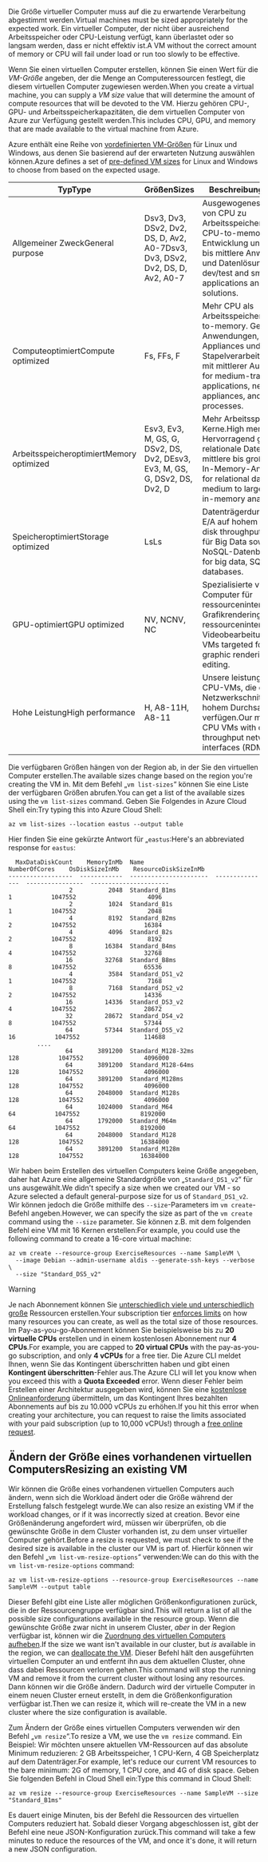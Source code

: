 <span data-ttu-id="5f079-101">Die Größe virtueller Computer muss auf die zu erwartende Verarbeitung abgestimmt werden.</span><span class="sxs-lookup"><span data-stu-id="5f079-101">Virtual machines must be sized appropriately for the expected work.</span></span> <span data-ttu-id="5f079-102">Ein virtueller Computer, der nicht über ausreichend Arbeitsspeicher oder CPU-Leistung verfügt, kann überlastet oder so langsam werden, dass er nicht effektiv ist.</span><span class="sxs-lookup"><span data-stu-id="5f079-102">A VM without the correct amount of memory or CPU will fail under load or run too slowly to be effective.</span></span> 

<span data-ttu-id="5f079-103">Wenn Sie einen virtuellen Computer erstellen, können Sie einen Wert für die _VM-Größe_ angeben, der die Menge an Computeressourcen festlegt, die diesem virtuellen Computer zugewiesen werden.</span><span class="sxs-lookup"><span data-stu-id="5f079-103">When you create a virtual machine, you can supply a _VM size_ value that will determine the amount of compute resources that will be devoted to the VM.</span></span> <span data-ttu-id="5f079-104">Hierzu gehören CPU-, GPU- und Arbeitsspeicherkapazitäten, die dem virtuellen Computer von Azure zur Verfügung gestellt werden.</span><span class="sxs-lookup"><span data-stu-id="5f079-104">This includes CPU, GPU, and memory that are made available to the virtual machine from Azure.</span></span>

<span data-ttu-id="5f079-105">Azure enthält eine Reihe von [vordefinierten VM-Größen](https://docs.microsoft.com/azure/virtual-machines/linux/sizes) für Linux und Windows, aus denen Sie basierend auf der erwarteten Nutzung auswählen können.</span><span class="sxs-lookup"><span data-stu-id="5f079-105">Azure defines a set of [pre-defined VM sizes](https://docs.microsoft.com/azure/virtual-machines/linux/sizes) for Linux and Windows to choose from based on the expected usage.</span></span> 

| <span data-ttu-id="5f079-106">Typ</span><span class="sxs-lookup"><span data-stu-id="5f079-106">Type</span></span> | <span data-ttu-id="5f079-107">Größen</span><span class="sxs-lookup"><span data-stu-id="5f079-107">Sizes</span></span> | <span data-ttu-id="5f079-108">Beschreibung</span><span class="sxs-lookup"><span data-stu-id="5f079-108">Description</span></span> |
|------|-------|-------------|
| <span data-ttu-id="5f079-109">Allgemeiner Zweck</span><span class="sxs-lookup"><span data-stu-id="5f079-109">General purpose</span></span>   | <span data-ttu-id="5f079-110">Dsv3, Dv3, DSv2, Dv2, DS, D, Av2, A0-7</span><span class="sxs-lookup"><span data-stu-id="5f079-110">Dsv3, Dv3, DSv2, Dv2, DS, D, Av2, A0-7</span></span> | <span data-ttu-id="5f079-111">Ausgewogenes Verhältnis von CPU zu Arbeitsspeicher.</span><span class="sxs-lookup"><span data-stu-id="5f079-111">Balanced CPU-to-memory.</span></span> <span data-ttu-id="5f079-112">Ideal für Entwicklung und Tests, kleine bis mittlere Anwendungen und Datenlösungen.</span><span class="sxs-lookup"><span data-stu-id="5f079-112">Ideal for dev/test and small to medium applications and data solutions.</span></span> |
| <span data-ttu-id="5f079-113">Computeoptimiert</span><span class="sxs-lookup"><span data-stu-id="5f079-113">Compute optimized</span></span> | <span data-ttu-id="5f079-114">Fs, F</span><span class="sxs-lookup"><span data-stu-id="5f079-114">Fs, F</span></span> | <span data-ttu-id="5f079-115">Mehr CPU als Arbeitsspeicher.</span><span class="sxs-lookup"><span data-stu-id="5f079-115">High CPU-to-memory.</span></span> <span data-ttu-id="5f079-116">Geeignet für Anwendungen, Network Appliances und Stapelverarbeitungsvorgänge mit mittlerer Auslastung.</span><span class="sxs-lookup"><span data-stu-id="5f079-116">Good for medium-traffic applications, network appliances, and batch processes.</span></span> |
| <span data-ttu-id="5f079-117">Arbeitsspeicheroptimiert</span><span class="sxs-lookup"><span data-stu-id="5f079-117">Memory optimized</span></span>  | <span data-ttu-id="5f079-118">Esv3, Ev3, M, GS, G, DSv2, DS, Dv2, D</span><span class="sxs-lookup"><span data-stu-id="5f079-118">Esv3, Ev3, M, GS, G, DSv2, DS, Dv2, D</span></span>   | <span data-ttu-id="5f079-119">Mehr Arbeitsspeicher als Kerne.</span><span class="sxs-lookup"><span data-stu-id="5f079-119">High memory-to-core.</span></span> <span data-ttu-id="5f079-120">Hervorragend geeignet für relationale Datenbanken, mittlere bis große Caches und In-Memory-Analysen.</span><span class="sxs-lookup"><span data-stu-id="5f079-120">Great for relational databases, medium to large caches, and in-memory analytics.</span></span> |
| <span data-ttu-id="5f079-121">Speicheroptimiert</span><span class="sxs-lookup"><span data-stu-id="5f079-121">Storage optimized</span></span> | <span data-ttu-id="5f079-122">Ls</span><span class="sxs-lookup"><span data-stu-id="5f079-122">Ls</span></span> | <span data-ttu-id="5f079-123">Datenträgerdurchsatz und -E/A auf hohem Niveau.</span><span class="sxs-lookup"><span data-stu-id="5f079-123">High disk throughput and IO.</span></span> <span data-ttu-id="5f079-124">Ideal für Big Data sowie SQL- und NoSQL-Datenbanken.</span><span class="sxs-lookup"><span data-stu-id="5f079-124">Ideal for big data, SQL, and NoSQL databases.</span></span> |
| <span data-ttu-id="5f079-125">GPU-optimiert</span><span class="sxs-lookup"><span data-stu-id="5f079-125">GPU optimized</span></span> | <span data-ttu-id="5f079-126">NV, NC</span><span class="sxs-lookup"><span data-stu-id="5f079-126">NV, NC</span></span> | <span data-ttu-id="5f079-127">Spezialisierte virtuelle Computer für ressourcenintensives Grafikrendering und ressourcenintensive Videobearbeitung.</span><span class="sxs-lookup"><span data-stu-id="5f079-127">Specialized VMs targeted for heavy graphic rendering and video editing.</span></span> |
| <span data-ttu-id="5f079-128">Hohe Leistung</span><span class="sxs-lookup"><span data-stu-id="5f079-128">High performance</span></span> | <span data-ttu-id="5f079-129">H, A8-11</span><span class="sxs-lookup"><span data-stu-id="5f079-129">H, A8-11</span></span> | <span data-ttu-id="5f079-130">Unsere leistungsfähigsten CPU-VMs, die optional über Netzwerkschnittstellen mit hohem Durchsatz (RDMA) verfügen.</span><span class="sxs-lookup"><span data-stu-id="5f079-130">Our most powerful CPU VMs with optional high-throughput network interfaces (RDMA).</span></span> | 

<span data-ttu-id="5f079-131">Die verfügbaren Größen hängen von der Region ab, in der Sie den virtuellen Computer erstellen.</span><span class="sxs-lookup"><span data-stu-id="5f079-131">The available sizes change based on the region you're creating the VM in.</span></span> <span data-ttu-id="5f079-132">Mit dem Befehl „`vm list-sizes`“ können Sie eine Liste der verfügbaren Größen abrufen.</span><span class="sxs-lookup"><span data-stu-id="5f079-132">You can get a list of the available sizes using the `vm list-sizes` command.</span></span> <span data-ttu-id="5f079-133">Geben Sie Folgendes in Azure Cloud Shell ein:</span><span class="sxs-lookup"><span data-stu-id="5f079-133">Try typing this into Azure Cloud Shell:</span></span>

```azurecli
az vm list-sizes --location eastus --output table
```

<span data-ttu-id="5f079-134">Hier finden Sie eine gekürzte Antwort für „`eastus`:</span><span class="sxs-lookup"><span data-stu-id="5f079-134">Here's an abbreviated response for `eastus`:</span></span>

```
  MaxDataDiskCount    MemoryInMb  Name                      NumberOfCores    OsDiskSizeInMb    ResourceDiskSizeInMb
------------------  ------------  ----------------------  ---------------  ----------------  ----------------------
                 2          2048  Standard_B1ms                         1           1047552                    4096
                 2          1024  Standard_B1s                          1           1047552                    2048
                 4          8192  Standard_B2ms                         2           1047552                   16384
                 4          4096  Standard_B2s                          2           1047552                    8192
                 8         16384  Standard_B4ms                         4           1047552                   32768
                16         32768  Standard_B8ms                         8           1047552                   65536
                 4          3584  Standard_DS1_v2                       1           1047552                    7168
                 8          7168  Standard_DS2_v2                       2           1047552                   14336
                16         14336  Standard_DS3_v2                       4           1047552                   28672
                32         28672  Standard_DS4_v2                       8           1047552                   57344
                64         57344  Standard_DS5_v2                      16           1047552                  114688
        ....
                64       3891200  Standard_M128-32ms                  128           1047552                 4096000
                64       3891200  Standard_M128-64ms                  128           1047552                 4096000
                64       3891200  Standard_M128ms                     128           1047552                 4096000
                64       2048000  Standard_M128s                      128           1047552                 4096000
                64       1024000  Standard_M64                         64           1047552                 8192000
                64       1792000  Standard_M64m                        64           1047552                 8192000
                64       2048000  Standard_M128                       128           1047552                16384000
                64       3891200  Standard_M128m                      128           1047552                16384000
```

<span data-ttu-id="5f079-135">Wir haben beim Erstellen des virtuellen Computers keine Größe angegeben, daher hat Azure eine allgemeine Standardgröße von „`Standard_DS1_v2`“ für uns ausgewählt.</span><span class="sxs-lookup"><span data-stu-id="5f079-135">We didn't specify a size when we created our VM - so Azure selected a default general-purpose size for us of `Standard_DS1_v2`.</span></span> <span data-ttu-id="5f079-136">Wir können jedoch die Größe mithilfe des `--size`-Parameters im `vm create`-Befehl angeben.</span><span class="sxs-lookup"><span data-stu-id="5f079-136">However, we can specify the size as part of the `vm create` command using the `--size` parameter.</span></span> <span data-ttu-id="5f079-137">Sie können z.B. mit dem folgenden Befehl eine VM mit 16 Kernen erstellen:</span><span class="sxs-lookup"><span data-stu-id="5f079-137">For example, you could use the following command to create a 16-core virtual machine:</span></span>

```azurecli
az vm create --resource-group ExerciseResources --name SampleVM \
  --image Debian --admin-username aldis --generate-ssh-keys --verbose \
  --size "Standard_DS5_v2"
```

> [!WARNING]
> <span data-ttu-id="5f079-138">Je nach Abonnement können Sie [unterschiedlich viele und unterschiedlich große](https://docs.microsoft.com/azure/azure-subscription-service-limits) Ressourcen erstellen.</span><span class="sxs-lookup"><span data-stu-id="5f079-138">Your subscription tier [enforces limits](https://docs.microsoft.com/azure/azure-subscription-service-limits) on how many resources you can create, as well as the total size of those resources.</span></span> <span data-ttu-id="5f079-139">Im Pay-as-you-go-Abonnement können Sie beispielsweise bis zu **20 virtuelle CPUs** erstellen und in einem kostenlosen Abonnement nur **4 CPUs**.</span><span class="sxs-lookup"><span data-stu-id="5f079-139">For example, you are capped to **20 virtual CPUs** with the pay-as-you-go subscription, and only **4 vCPUs** for a free tier.</span></span> <span data-ttu-id="5f079-140">Die Azure CLI meldet Ihnen, wenn Sie das Kontingent überschritten haben und gibt einen **Kontingent überschritten**-Fehler aus.</span><span class="sxs-lookup"><span data-stu-id="5f079-140">The Azure CLI will let you know when you exceed this with a **Quota Exceeded** error.</span></span> <span data-ttu-id="5f079-141">Wenn dieser Fehler beim Erstellen einer Architektur ausgegeben wird, können Sie eine [kostenlose Onlineanforderung](https://docs.microsoft.com/azure/azure-resource-manager/resource-manager-quota-errors) übermitteln, um das Kontingent Ihres bezahlten Abonnements auf bis zu 10.000 vCPUs zu erhöhen.</span><span class="sxs-lookup"><span data-stu-id="5f079-141">If you hit this error when creating your architecture, you can request to raise the limits associated with your paid subscription (up to 10,000 vCPUs!) through a [free online request](https://docs.microsoft.com/azure/azure-resource-manager/resource-manager-quota-errors).</span></span> 

## <a name="resizing-an-existing-vm"></a><span data-ttu-id="5f079-142">Ändern der Größe eines vorhandenen virtuellen Computers</span><span class="sxs-lookup"><span data-stu-id="5f079-142">Resizing an existing VM</span></span>
<span data-ttu-id="5f079-143">Wir können die Größe eines vorhandenen virtuellen Computers auch ändern, wenn sich die Workload ändert oder die Größe während der Erstellung falsch festgelegt wurde.</span><span class="sxs-lookup"><span data-stu-id="5f079-143">We can also resize an existing VM if the workload changes, or if it was incorrectly sized at creation.</span></span> <span data-ttu-id="5f079-144">Bevor eine Größenänderung angefordert wird, müssen wir überprüfen, ob die gewünschte Größe in dem Cluster vorhanden ist, zu dem unser virtueller Computer gehört.</span><span class="sxs-lookup"><span data-stu-id="5f079-144">Before a resize is requested, we must check to see if the desired size is available in the cluster our VM is part of.</span></span> <span data-ttu-id="5f079-145">Hierfür können wir den Befehl „`vm list-vm-resize-options`“ verwenden:</span><span class="sxs-lookup"><span data-stu-id="5f079-145">We can do this with the `vm list-vm-resize-options` command:</span></span>

```azurecli
az vm list-vm-resize-options --resource-group ExerciseResources --name SampleVM --output table
```

<span data-ttu-id="5f079-146">Dieser Befehl gibt eine Liste aller möglichen Größenkonfigurationen zurück, die in der Ressourcengruppe verfügbar sind.</span><span class="sxs-lookup"><span data-stu-id="5f079-146">This will return a list of all the possible size configurations available in the resource group.</span></span> <span data-ttu-id="5f079-147">Wenn die gewünschte Größe zwar nicht in unserem Cluster, _aber_ in der Region verfügbar ist, können wir die [Zuordnung des virtuellen Computers aufheben](https://docs.microsoft.com/cli/azure/vm?view=azure-cli-latest#az-vm-deallocate).</span><span class="sxs-lookup"><span data-stu-id="5f079-147">If the size we want isn't available in our cluster, but _is_ available in the region, we can [deallocate the VM](https://docs.microsoft.com/cli/azure/vm?view=azure-cli-latest#az-vm-deallocate).</span></span> <span data-ttu-id="5f079-148">Dieser Befehl hält den ausgeführten virtuellen Computer an und entfernt ihn aus dem aktuellen Cluster, ohne dass dabei Ressourcen verloren gehen.</span><span class="sxs-lookup"><span data-stu-id="5f079-148">This command will stop the running VM and remove it from the current cluster without losing any resources.</span></span> <span data-ttu-id="5f079-149">Dann können wir die Größe ändern. Dadurch wird der virtuelle Computer in einem neuen Cluster erneut erstellt, in dem die Größenkonfiguration verfügbar ist.</span><span class="sxs-lookup"><span data-stu-id="5f079-149">Then we can resize it, which will re-create the VM in a new cluster where the size configuration is available.</span></span>

<span data-ttu-id="5f079-150">Zum Ändern der Größe eines virtuellen Computers verwenden wir den Befehl „`vm resize`“.</span><span class="sxs-lookup"><span data-stu-id="5f079-150">To resize a VM, we use the `vm resize` command.</span></span> <span data-ttu-id="5f079-151">Ein Beispiel: Wir möchten unsere aktuellen VM-Ressourcen auf das absolute Minimum reduzieren: 2 GB Arbeitsspeicher, 1 CPU-Kern, 4 GB Speicherplatz auf dem Datenträger.</span><span class="sxs-lookup"><span data-stu-id="5f079-151">For example, let's reduce our current VM resources to the bare minimum: 2G of memory, 1 CPU core, and 4G of disk space.</span></span> <span data-ttu-id="5f079-152">Geben Sie folgenden Befehl in Cloud Shell ein:</span><span class="sxs-lookup"><span data-stu-id="5f079-152">Type this command in Cloud Shell:</span></span>

```azurecli
az vm resize --resource-group ExerciseResources --name SampleVM --size "Standard_B1ms"
```

<span data-ttu-id="5f079-153">Es dauert einige Minuten, bis der Befehl die Ressourcen des virtuellen Computers reduziert hat. Sobald dieser Vorgang abgeschlossen ist, gibt der Befehl eine neue JSON-Konfiguration zurück.</span><span class="sxs-lookup"><span data-stu-id="5f079-153">This command will take a few minutes to reduce the resources of the VM, and once it's done, it will return a new JSON configuration.</span></span>